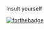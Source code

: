 Insult yourself

[![forthebadge](https://forthebadge.com/images/badges/built-with-resentment.svg)](https://forthebadge.com)
